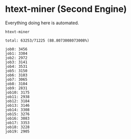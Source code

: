 # htext-miner (Second Engine)

Everything doing here is automated.

```
htext-miner

total: 63253/71225 (88.8073008073008%)

job0: 3456
job1: 3304
job2: 2972
job3: 3141
job4: 3531
job5: 3150
job6: 3103
job7: 3065
job8: 3104
job9: 2831
job10: 3175
job11: 2938
job12: 3184
job13: 3146
job14: 3308
job15: 3276
job16: 3083
job17: 3353
job18: 3228
job19: 2905
```